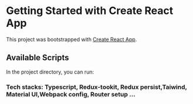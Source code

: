 # Getting Started with Create React App

This project was bootstrapped with [Create React App](https://github.com/facebook/create-react-app).

## Available Scripts

In the project directory, you can run:

### Tech stacks: Typescript, Redux-tookit, Redux persist,Taiwind, Material UI,Webpack config, Router setup ...


